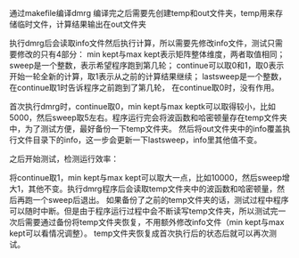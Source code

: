 通过makefile编译dmrg
编译完之后需要先创建temp和out文件夹，temp用来存储临时文件，计算结果输出在out文件夹

执行dmrg后会读取info文件然后执行计算，所以需要先修改info文件，测试只需要修改的只有4部分：
min kept与max kept表示矩阵整体维度，两者取值相同；
sweep是一个整数，表示希望程序跑到第几轮；
continue可以取0和1，取0表示开始一轮全新的计算，取1表示从之前的计算结果继续；
lastsweep是一个整数，在continue取1时告诉程序之前跑到了第几轮， 在continue取0时，没有作用。

首次执行dmrg时，continue取0，min kept与max keptk可以取得较小，比如5000，然后sweep取5左右。程序运行完会将波函数和哈密顿量存在temp文件夹中，为了测试方便，最好备份一下temp文件夹。
然后将out文件夹中的info覆盖执行文件目录下的info，这一步会更新一下lastsweep，info里其他值不变。

之后开始测试，检测运行效率：

将continue取1，min kept与max kept可以取大一点，比如10000，然后sweep增大1，其他不变。执行dmrg程序后会读取temp文件夹中的波函数和哈密顿量，然后再跑一个sweep后退出。
如果备份了之前的temp文件夹的话，测试过程中程序可以随时中断。但是由于程序运行过程中会不断读写temp文件夹，所以测试完一次后需要通过备份将temp文件夹恢复，不用额外修改info文件（min kept与max kept可以看情况调整）。
temp文件夹恢复成首次执行后的状态后就可以再次测试。
